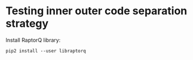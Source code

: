 # Testing inner outer code separation strategy

Install RaptorQ library:
```
pip2 install --user libraptorq
```
